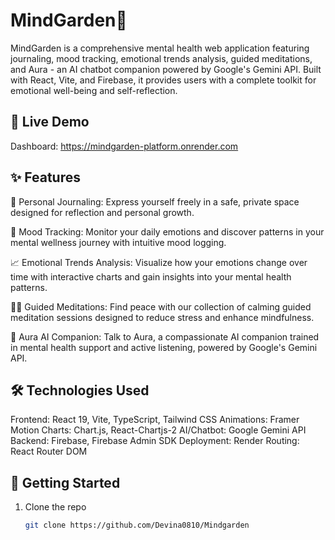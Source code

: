 # MindGarden🌿

MindGarden is a comprehensive mental health web application featuring journaling, mood tracking, emotional trends analysis, guided meditations, and Aura - an AI chatbot companion powered by Google's Gemini API. Built with React, Vite, and Firebase, it provides users with a complete toolkit for emotional well-being and self-reflection.

## 🚀 Live Demo
Dashboard: https://mindgarden-platform.onrender.com

## ✨ Features
📝 Personal Journaling:
Express yourself freely in a safe, private space designed for reflection and personal growth.

🌟 Mood Tracking:
Monitor your daily emotions and discover patterns in your mental wellness journey with intuitive mood logging.

📈 Emotional Trends Analysis:
Visualize how your emotions change over time with interactive charts and gain insights into your mental health patterns.

🧘‍♀️ Guided Meditations:
Find peace with our collection of calming guided meditation sessions designed to reduce stress and enhance mindfulness.

🤖 Aura AI Companion:
Talk to Aura, a compassionate AI companion trained in mental health support and active listening, powered by Google's Gemini API.

## 🛠️ Technologies Used
Frontend:	React 19, Vite, TypeScript, Tailwind CSS
Animations:	Framer Motion
Charts:	Chart.js, React-Chartjs-2
AI/Chatbot:	Google Gemini API
Backend:	Firebase, Firebase Admin SDK
Deployment:	Render 
Routing:	React Router DOM

## 🚀 Getting Started

1. Clone the repo  
   ```bash
   git clone https://github.com/Devina0810/Mindgarden
